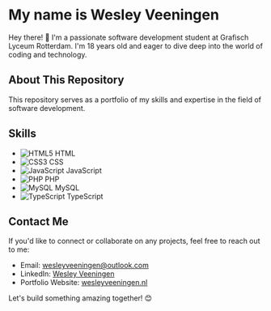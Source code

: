 # My name is Wesley Veeningen

Hey there! 👋 I'm a passionate software development student at Grafisch Lyceum Rotterdam. I'm 18 years old and eager to dive deep into the world of coding and technology.

## About This Repository

This repository serves as a portfolio of my skills and expertise in the field of software development.

## Skills

- ![HTML5](https://img.shields.io/badge/HTML5-E34F26?logo=html5&logoColor=white&style=for-the-badge) HTML
- ![CSS3](https://img.shields.io/badge/CSS3-1572B6?logo=css3&logoColor=white&style=for-the-badge) CSS
- ![JavaScript](https://img.shields.io/badge/JavaScript-F7DF1E?logo=javascript&logoColor=black&style=for-the-badge) JavaScript
- ![PHP](https://img.shields.io/badge/PHP-777BB4?logo=php&logoColor=white&style=for-the-badge) PHP
- ![MySQL](https://img.shields.io/badge/MySQL-4479A1?logo=mysql&logoColor=white&style=for-the-badge) MySQL
- ![TypeScript](https://img.shields.io/badge/TypeScript-3178C6?logo=typescript&logoColor=white&style=for-the-badge) TypeScript

## Contact Me

If you'd like to connect or collaborate on any projects, feel free to reach out to me:

- Email: [wesleyveeningen@outlook.com](mailto:wesleyveeningen@outlook.com)
- LinkedIn: [Wesley Veeningen](https://www.linkedin.com/in/wesley-veeningen/)
- Portfolio Website: [wesleyveeningen.nl](https://wesleyveeningen.nl/)

Let's build something amazing together! 😊
